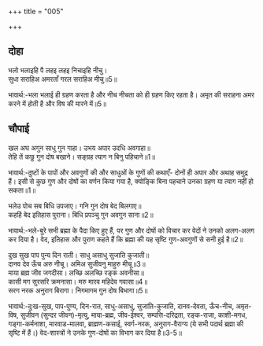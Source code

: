 +++
title = "005"

+++
## दोहा
भलो भलाइहि पै लहइ लहइ निचाइहि नीचु।  
सुधा सराहिअ अमरताँ गरल सराहिअ मीचु॥5॥  

भावार्थ:-भला भलाई ही ग्रहण करता है और नीच नीचता को ही ग्रहण किए रहता है। अमृत की सराहना अमर करने में होती है और विष की मारने में॥5॥  




## चौपाई
खल अघ अगुन साधु गुन गाहा। उभय अपार उदधि अवगाहा॥  
तेहि तें कछु गुन दोष बखाने। सङ्ग्रह त्याग न बिनु पहिचाने॥1॥  

भावार्थ:-दुष्टों के पापों और अवगुणों की और साधुओं के गुणों की कथाएँ- दोनों ही अपार और अथाह समुद्र हैं। इसी से कुछ गुण और दोषों का वर्णन किया गया है, क्योङ्कि बिना पहचाने उनका ग्रहण या त्याग नहीं हो सकता॥1॥  

भलेउ पोच सब बिधि उपजाए। गनि गुन दोष बेद बिलगाए॥  
कहहिं बेद इतिहास पुराना। बिधि प्रपञ्चु गुन अवगुन साना॥2॥  

भावार्थ:-भले-बुरे सभी ब्रह्मा के पैदा किए हुए हैं, पर गुण और दोषों को विचार कर वेदों ने उनको अलग-अलग कर दिया है। वेद, इतिहास और पुराण कहते हैं कि ब्रह्मा की यह सृष्टि गुण-अवगुणों से सनी हुई है॥2॥  

दुख सुख पाप पुन्य दिन राती। साधु असाधु सुजाति कुजाती॥  
दानव देव ऊँच अरु नीचू। अमिअ सुजीवनु माहुरु मीचू॥3॥  
माया ब्रह्म जीव जगदीसा। लच्छि अलच्छि रङ्क अवनीसा॥  
कासी मग सुरसरि क्रमनासा। मरु मारव महिदेव गवासा॥4॥  
सरग नरक अनुराग बिरागा। निगमागम गुन दोष बिभागा॥5॥  

भावार्थ:-दुःख-सुख, पाप-पुण्य, दिन-रात, साधु-असाधु, सुजाति-कुजाति, दानव-देवता, ऊँच-नीच, अमृत-विष, सुजीवन (सुन्दर जीवन)-मृत्यु, माया-ब्रह्म, जीव-ईश्वर, सम्पत्ति-दरिद्रता, रङ्क-राजा, काशी-मगध, गङ्गा-कर्मनाशा, मारवाड-मालवा, ब्राह्मण-कसाई, स्वर्ग-नरक, अनुराग-वैराग्य (ये सभी पदार्थ ब्रह्मा की सृष्टि में हैं।) वेद-शास्त्रों ने उनके गुण-दोषों का विभाग कर दिया है॥3-5॥  
